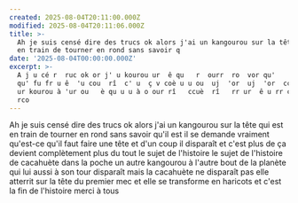 ```yaml
---
created: 2025-08-04T20:11:00.000Z
modified: 2025-08-04T20:11:06.000Z
title: >-
  Ah je suis censé dire des trucs ok alors j'ai un kangourou sur la tête qui est
  en train de tourner en rond sans savoir q
date: '2025-08-04T00:00:00.000Z'
excerpt: >-
  A j u cé r  ruc ok or j' u kourou ur  ê qu   r  ourr  ro  vor qu'     vr qu'-c
  qu' fu fr u ê  'u cou  rî  c' u  ç v coè u u ou  uj  'or  uj  'or  ccuè   oc u
  ur kourou à 'ur ou   è qu u u à o our rî   ccuè  rî   rr ur  ê u rr c    rfor 
  rco
---
```

Ah je suis censé dire des trucs ok alors j'ai un kangourou sur la tête qui est en train de tourner en rond sans savoir qu'il est il se demande vraiment qu'est-ce qu'il faut faire une tête et d'un coup il disparaît et c'est plus de ça devient complètement plus du tout le sujet de l'histoire le sujet de l'histoire de cacahuète dans la poche un autre kangourou à l'autre bout de la planète qui lui aussi à son tour disparaît mais la cacahuète ne disparaît pas elle atterrit sur la tête du premier mec et elle se transforme en haricots et c'est la fin de l'histoire merci à tous

